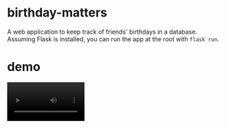 # birthday-matters
A web application to keep track of friends' birthdays in a database.
Assuming Flask is installed, you can run the app at the root with `flask run`.
# demo
<video src='./demo.mp4' width=180/>

